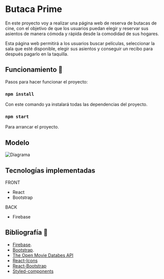 # Butaca Prime

En este proyecto voy a realizar una página web de reserva de butacas de cine, con el objetivo de que los usuarios puedan elegir y reservar sus asientos de manera cómoda y rápida desde la comodidad de sus hogares.

Esta página web permitirá a los usuarios buscar películas, seleccionar la sala que esté disponible, elegir sus asientos y conseguir un recibo para después pagarlo en la taquilla.

## Funcionamiento 🚀

Pasos para hacer funcionar el proyecto:

### `npm install`

Con este comando ya instalará todas las dependencias del proyecto.

### `npm start` 

Para arrancar el proyecto.

## Modelo

![Diagrama](https://github.com/agusbarragan/proyecto-daw-limpio/blob/master/DIAGRAMA_PROYECTO_DAW%20-%20%20Diagrama%20de%20flujo.jpeg)

## Tecnologías implementadas

FRONT
- React
- Bootstrap

BACK
- Firebase

## Bibliografía 📖

- [Firebase](https://firebase.google.com/docs).
- [Bootstrap](https://getbootstrap.com/docs/5.3/getting-started/introduction/).
- [The Open Movie Databes API](https://www.omdbapi.com/)
- [React-Icons](https://react-icons.github.io/react-icons/)
- [React-Bootstrap](https://react-bootstrap.github.io/)
- [Styled-components](https://styled-components.com/)

